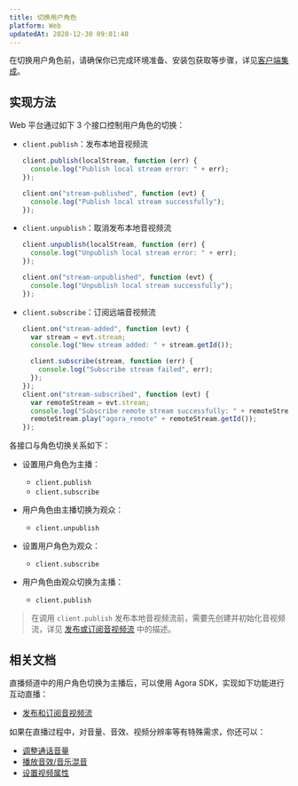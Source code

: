 ```yaml
---
title: 切换用户角色
platform: Web
updatedAt: 2020-12-30 09:01:40
---
```


在切换用户角色前，请确保你已完成环境准备、安装包获取等步骤，详见[客户端集成](/cn/Interactive%20Broadcast/web_prepare)。

## 实现方法

Web 平台通过如下 3 个接口控制用户角色的切换：

- `client.publish`：发布本地音视频流

  ```javascript
  client.publish(localStream, function (err) {
    console.log("Publish local stream error: " + err);
  });

  client.on("stream-published", function (evt) {
    console.log("Publish local stream successfully");
  });
  ```

- `client.unpublish`：取消发布本地音视频流

  ```javascript
  client.unpublish(localStream, function (err) {
    console.log("Unpublish local stream error: " + err);
  });

  client.on("stream-unpublished", function (evt) {
    console.log("Unpublish local stream successfully");
  });
  ```

- `client.subscribe`：订阅远端音视频流

  ```javascript
  client.on("stream-added", function (evt) {
    var stream = evt.stream;
    console.log("New stream added: " + stream.getId());

    client.subscribe(stream, function (err) {
      console.log("Subscribe stream failed", err);
    });
  });
  client.on("stream-subscribed", function (evt) {
    var remoteStream = evt.stream;
    console.log("Subscribe remote stream successfully: " + remoteStream.getId());
    remoteStream.play("agora_remote" + remoteStream.getId());
  });
  ```

各接口与角色切换关系如下：

- 设置用户角色为主播：

  - `client.publish`
  - `client.subscribe`

- 用户角色由主播切换为观众：

  - `client.unpublish`

- 设置用户角色为观众：

  - `client.subscribe`

- 用户角色由观众切换为主播：

  - `client.publish`

> 在调用 `client.publish` 发布本地音视频流前，需要先创建并初始化音视频流，详见 [发布或订阅音视频流](/cn/Interactive%20Broadcast/publish_web_live) 中的描述。

## 相关文档

直播频道中的用户角色切换为主播后，可以使用 Agora SDK，实现如下功能进行互动直播：

- [发布和订阅音视频流](/cn/Interactive%20Broadcast/publish_web_live)

如果在直播过程中，对音量、音效、视频分辨率等有特殊需求，你还可以：

- [调整通话音量](/cn/Interactive%20Broadcast/volume_web)
- [播放音效/音乐混音](/cn/Interactive%20Broadcast/effect_mixing_web)
- [设置视频属性](/cn/Interactive%20Broadcast/videoProfile_web)
